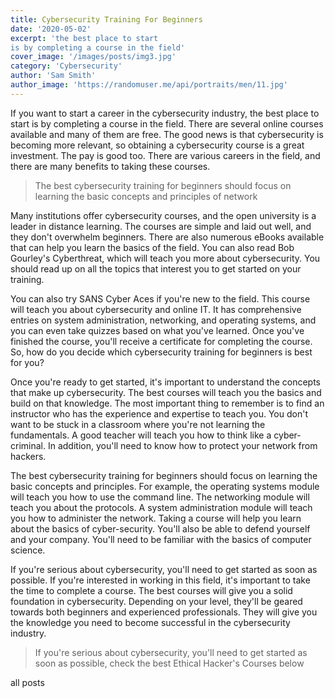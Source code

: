 ```yaml
---
title: Cybersecurity Training For Beginners
date: '2020-05-02'
excerpt: 'the best place to start
is by completing a course in the field'
cover_image: '/images/posts/img3.jpg'
category: 'Cybersecurity'
author: 'Sam Smith'
author_image: 'https://randomuser.me/api/portraits/men/11.jpg'
---
```


If you want to start a career in the cybersecurity industry, the best place to start
is by completing a course in the field. There are several online courses available
and many of them are free. The good news is that cybersecurity is becoming more relevant,
so obtaining a cybersecurity course is a great investment. The pay is good too. There
are various careers in the field, and there are many benefits to taking these courses.

<blockquote>
  The best cybersecurity training for beginners should focus on learning the
  basic concepts and principles of network
</blockquote>

Many institutions offer cybersecurity courses, and the open university is a leader in distance learning. The courses are simple and laid out well, and they don't overwhelm beginners. There are also numerous eBooks available that can help you learn the basics of the field. You can also read Bob Gourley's Cyberthreat, which will teach you more about cybersecurity. You should read up on all the topics that interest you to get started on your training.

You can also try SANS Cyber Aces if you're new to the field. This course will teach you about cybersecurity and online IT. It has comprehensive entries on system administration, networking, and operating systems, and you can even take quizzes based on what you've learned. Once you've finished the course, you'll receive a certificate for completing the course. So, how do you decide which cybersecurity training for beginners is best for you?

Once you're ready to get started, it's important to understand the concepts that make up cybersecurity. The best courses will teach you the basics and build on that knowledge. The most important thing to remember is to find an instructor who has the experience and expertise to teach you. You don't want to be stuck in a classroom where you're not learning the fundamentals. A good teacher will teach you how to think like a cyber-criminal. In addition, you'll need to know how to protect your network from hackers.

The best cybersecurity training for beginners should focus on learning the basic concepts and principles. For example, the operating systems module will teach you how to use the command line. The networking module will teach you about the protocols. A system administration module will teach you how to administer the network. Taking a course will help you learn about the basics of cyber-security. You'll also be able to defend yourself and your company. You'll need to be familiar with the basics of computer science.

If you're serious about cybersecurity, you'll need to get started as soon as possible. If you're interested in working in this field, it's important to take the time to complete a course. The best courses will give you a solid foundation in cybersecurity. Depending on your level, they'll be geared towards both beginners and experienced professionals. They will give you the knowledge you need to become successful in the cybersecurity industry.

<blockquote display="info">
  If you're serious about cybersecurity, you'll need to get started as soon as
  possible, check the best Ethical Hacker's Courses below
</blockquote>

<Link to="/posts" className="btn center-btn">
  all posts
</Link>
